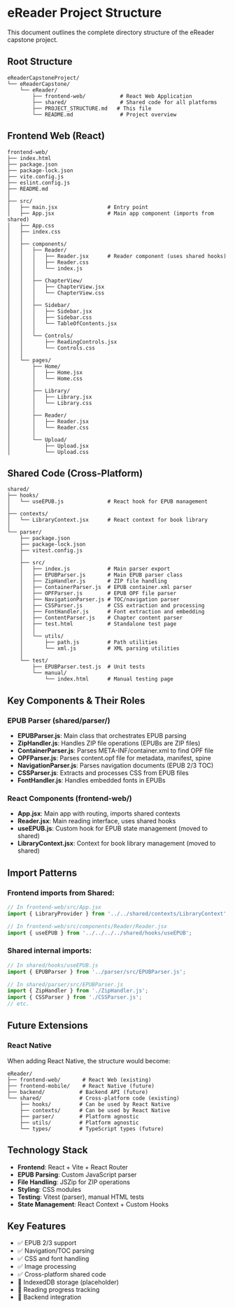 # eReader Project Structure

This document outlines the complete directory structure of the eReader capstone project.

## Root Structure
```
eReaderCapstoneProject/
└── eReaderCapstone/
    └── eReader/
        ├── frontend-web/           # React Web Application
        ├── shared/                 # Shared code for all platforms
        ├── PROJECT_STRUCTURE.md   # This file
        └── README.md               # Project overview
```

## Frontend Web (React)
```
frontend-web/
├── index.html
├── package.json
├── package-lock.json
├── vite.config.js
├── eslint.config.js
├── README.md
│
├── src/
│   ├── main.jsx                # Entry point
│   ├── App.jsx                 # Main app component (imports from shared)
│   ├── App.css
│   ├── index.css
│   │
│   ├── components/
│   │   ├── Reader/
│   │   │   ├── Reader.jsx      # Reader component (uses shared hooks)
│   │   │   ├── Reader.css
│   │   │   └── index.js
│   │   │
│   │   ├── ChapterView/
│   │   │   ├── ChapterView.jsx
│   │   │   └── ChapterView.css
│   │   │
│   │   ├── Sidebar/
│   │   │   ├── Sidebar.jsx
│   │   │   ├── Sidebar.css
│   │   │   └── TableOfContents.jsx
│   │   │
│   │   └── Controls/
│   │       ├── ReadingControls.jsx
│   │       └── Controls.css
│   │
│   └── pages/
│       ├── Home/
│       │   ├── Home.jsx
│       │   └── Home.css
│       │
│       ├── Library/
│       │   ├── Library.jsx
│       │   └── Library.css
│       │
│       ├── Reader/
│       │   ├── Reader.jsx
│       │   └── Reader.css
│       │
│       └── Upload/
│           ├── Upload.jsx
│           └── Upload.css
```

## Shared Code (Cross-Platform)
```
shared/
├── hooks/
│   └── useEPUB.js              # React hook for EPUB management
│
├── contexts/
│   └── LibraryContext.jsx      # React context for book library
│
└── parser/
    ├── package.json
    ├── package-lock.json
    ├── vitest.config.js
    │
    ├── src/
    │   ├── index.js            # Main parser export
    │   ├── EPUBParser.js       # Main EPUB parser class
    │   ├── ZipHandler.js       # ZIP file handling
    │   ├── ContainerParser.js  # EPUB container.xml parser
    │   ├── OPFParser.js        # EPUB OPF file parser
    │   ├── NavigationParser.js # TOC/navigation parser
    │   ├── CSSParser.js        # CSS extraction and processing
    │   ├── FontHandler.js      # Font extraction and embedding
    │   ├── ContentParser.js    # Chapter content parser
    │   ├── test.html           # Standalone test page
    │   │
    │   └── utils/
    │       ├── path.js         # Path utilities
    │       └── xml.js          # XML parsing utilities
    │
    └── test/
        ├── EPUBParser.test.js  # Unit tests
        └── manual/
            └── index.html      # Manual testing page
```

## Key Components & Their Roles

### EPUB Parser (shared/parser/)
- **EPUBParser.js**: Main class that orchestrates EPUB parsing
- **ZipHandler.js**: Handles ZIP file operations (EPUBs are ZIP files)
- **ContainerParser.js**: Parses META-INF/container.xml to find OPF file
- **OPFParser.js**: Parses content.opf file for metadata, manifest, spine
- **NavigationParser.js**: Parses navigation documents (EPUB 2/3 TOC)
- **CSSParser.js**: Extracts and processes CSS from EPUB files
- **FontHandler.js**: Handles embedded fonts in EPUBs

### React Components (frontend-web/)
- **App.jsx**: Main app with routing, imports shared contexts
- **Reader.jsx**: Main reading interface, uses shared hooks
- **useEPUB.js**: Custom hook for EPUB state management (moved to shared)
- **LibraryContext.jsx**: Context for book library management (moved to shared)

## Import Patterns

### Frontend imports from Shared:
```javascript
// In frontend-web/src/App.jsx
import { LibraryProvider } from '../../shared/contexts/LibraryContext';

// In frontend-web/src/components/Reader/Reader.jsx  
import { useEPUB } from '../../../../shared/hooks/useEPUB';
```

### Shared internal imports:
```javascript
// In shared/hooks/useEPUB.js
import { EPUBParser } from '../parser/src/EPUBParser.js';

// In shared/parser/src/EPUBParser.js
import { ZipHandler } from './ZipHandler.js';
import { CSSParser } from './CSSParser.js';
// etc.
```

## Future Extensions

### React Native
When adding React Native, the structure would become:
```
eReader/
├── frontend-web/       # React Web (existing)
├── frontend-mobile/    # React Native (future)
├── backend/           # Backend API (future)
└── shared/            # Cross-platform code (existing)
    ├── hooks/         # Can be used by React Native
    ├── contexts/      # Can be used by React Native  
    ├── parser/        # Platform agnostic
    ├── utils/         # Platform agnostic
    └── types/         # TypeScript types (future)
```

## Technology Stack
- **Frontend**: React + Vite + React Router
- **EPUB Parsing**: Custom JavaScript parser
- **File Handling**: JSZip for ZIP operations
- **Styling**: CSS modules
- **Testing**: Vitest (parser), manual HTML tests
- **State Management**: React Context + Custom Hooks

## Key Features
- ✅ EPUB 2/3 support
- ✅ Navigation/TOC parsing  
- ✅ CSS and font handling
- ✅ Image processing
- ✅ Cross-platform shared code
- 🚧 IndexedDB storage (placeholder)
- 🚧 Reading progress tracking
- 🚧 Backend integration